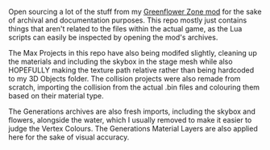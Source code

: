 Open sourcing a lot of the stuff from my [Greenflower Zone mod](https://gamebanana.com/maps/208380) for the sake of archival and documentation purposes. This repo mostly just contains things that aren't related to the files within the actual game, as the Lua scripts can easily be inspected by opening the mod's archives.

The Max Projects in this repo have also being modifed slightly, cleaning up the materials and including the skybox in the stage mesh while also HOPEFULLY making the texture path relative rather than being hardcoded to my 3D Objects folder. The collision projects were also remade from scratch, importing the collision from the actual .bin files and colouring them based on their material type.

The Generations archives are also fresh imports, including the skybox and flowers, alongside the water, which I usually removed to make it easier to judge the Vertex Colours. The Generations Material Layers are also applied here for the sake of visual accuracy.
